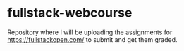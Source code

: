 # fullstack-webcourse
Repository where I will be uploading the assignments for https://fullstackopen.com/ to submit and get them graded.
